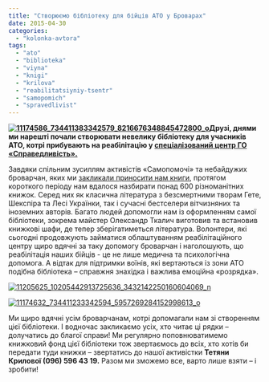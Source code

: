 ```yaml
---
title: "Створюємо бібліотеку для бійців АТО у Броварах"
date: 2015-04-30
categories: 
  - "kolonka-avtora"
tags: 
  - "ato"
  - "biblioteka"
  - "viyna"
  - "knigi"
  - "krilova"
  - "reabilitatsiyniy-tsentr"
  - "samopomich"
  - "spravedlivist"
---
```


**[![11174586_734411383342579_8216676348845472800_o](https://mpz.brovary.org/wp-content/uploads/2015/04/11174586_734411383342579_8216676348845472800_o1.jpg)](https://mpz.brovary.org/wp-content/uploads/2015/04/11174586_734411383342579_8216676348845472800_o1.jpg)Друзі, днями ми нарешті почали створювати невелику бібліотеку для учасників АТО, котрі прибувають на реабілітацію у [спеціалізований центр ГО «Справедливість».](https://mpz.brovary.org/vid-partiyi-regioniv-do-batalyonu-donbas-hto-sogodni-vselivsya-v-kolishniy-ditsadok-na-kiyivskiy/)**

Завдяки спільним зусиллям активістів «Самопомочі» та небайдужих броварчан, яких ми [закликали приносити нам книги](https://mpz.brovary.org/knigi-dlya-voyiniv-zahisnikiv-ukrayini/), протягом короткого періоду нам вдалося назбирати понад 600 різноманітних книжок. Серед них як класична література з безсмертними творам Гете, Шекспіра та Лесі Українки, так і сучасні бестселери вітчизняних та іноземних авторів. Багато людей допомогли нам із оформленням самої бібліотеки, зокрема майстер Олександр Ткалич виготовив та встановив книжкові шафи, де тепер зберігатиметься література. Волонтери, які сьогодні продовжують займатися облаштуванням реабілітаційного центру щиро вдячні за таку допомогу броварчан і наголошують, що реабілітація наших бійців - це не лише медична та психологічна допомога. А відтак для підтримки воїнів, які вертаються із зони АТО подібна бібліотека – справжня знахідка і важлива емоційна «розрядка».

[![11205625_10205442913725636_3432142250160604069_n](https://mpz.brovary.org/wp-content/uploads/2015/04/11205625_10205442913725636_3432142250160604069_n.jpg)](https://mpz.brovary.org/wp-content/uploads/2015/04/11205625_10205442913725636_3432142250160604069_n.jpg)

[![11174632_734411233342594_5957269284152998613_o](https://mpz.brovary.org/wp-content/uploads/2015/04/11174632_734411233342594_5957269284152998613_o.jpg)](https://mpz.brovary.org/wp-content/uploads/2015/04/11174632_734411233342594_5957269284152998613_o.jpg)

Ми щиро вдячні усім броварчанам, котрі допомагали нам зі створенням цієї бібліотеки. І водночас закликаємо усіх, хто читає ці рядки – долучатись до благої справи! Ми регулярно поповнюватимемо книжковий фонд цієї бібліотеки тож звертаємось до всіх, хто хотів би передати туди книжки – звертатись до нашої активістки **Тетяни Крилової (096) 596 43 19.** Разом ми зможемо все, варто лише взяти – і зробити!
